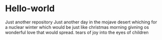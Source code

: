 # Hello-world
Just another repository 
Just another day in the mojave desert whiching for a nuclear winter which would be just like christmas morning givning os wonderful love that would spread. tears of joy into the eyes of children
